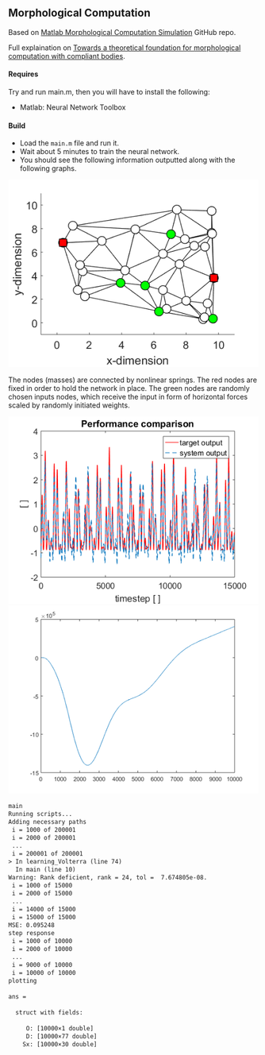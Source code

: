 ## Morphological Computation

Based on [Matlab Morphological Computation Simulation](https://github.com/helmuthauser/Matlab_Morphological_Computation_Simulation) GitHub repo.

Full explaination on [Towards a theoretical foundation for morphological computation with compliant bodies](https://link.springer.com/article/10.1007%2Fs00422-012-0471-0?LI=true).

#### Requires

Try and run main.m, then you will have to install the following:

- Matlab: Neural Network Toolbox


#### Build
- Load the `main.m` file and run it.
- Wait about 5 minutes to train the neural network.
- You should see the following information outputted along with the following graphs.


![Graph](volterra-output/neural-network.png "Schematic ex of a generic mass-spring network.")

The nodes (masses) are connected by nonlinear springs. The red nodes are fixed in order to hold the network in place. The green nodes are randomly chosen inputs nodes, which receive the input in form of horizontal forces scaled by randomly initiated weights.


![Graph](volterra-output/performance-comparison.png "Performance Comparision")
![Graph](volterra-output/graph.png "Graph")

```
main
Running scripts...
Adding necessary paths
 i = 1000 of 200001
 i = 2000 of 200001
 ...
 i = 200001 of 200001
> In learning_Volterra (line 74)
  In main (line 10)
Warning: Rank deficient, rank = 24, tol =  7.674805e-08.
 i = 1000 of 15000
 i = 2000 of 15000
 ...
 i = 14000 of 15000
 i = 15000 of 15000
MSE: 0.095248
step response
 i = 1000 of 10000
 i = 2000 of 10000
 ...
 i = 9000 of 10000
 i = 10000 of 10000
plotting

ans =

  struct with fields:

     O: [10000×1 double]
     D: [10000×77 double]
    Sx: [10000×30 double]

```
